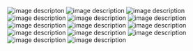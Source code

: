 ![image descripton](https://files.catbox.moe/63hwlb.png)
 ![image description](https://i.pinimg.com/736x/19/5f/b5/195fb561f01df041fcd118f226bbedd1.jpg)
 ![image description](https://images-wixmp-ed30a86b8c4ca887773594c2.wixmp.com/f/022ce4f1-0444-4b17-848c-1b1beefa3aa6/d77px6h-5670050f-1d1d-431d-826e-0f4d73c9f039.png?token=eyJ0eXAiOiJKV1QiLCJhbGciOiJIUzI1NiJ9.eyJzdWIiOiJ1cm46YXBwOjdlMGQxODg5ODIyNjQzNzNhNWYwZDQxNWVhMGQyNmUwIiwiaXNzIjoidXJuOmFwcDo3ZTBkMTg4OTgyMjY0MzczYTVmMGQ0MTVlYTBkMjZlMCIsIm9iaiI6W1t7InBhdGgiOiJcL2ZcLzAyMmNlNGYxLTA0NDQtNGIxNy04NDhjLTFiMWJlZWZhM2FhNlwvZDc3cHg2aC01NjcwMDUwZi0xZDFkLTQzMWQtODI2ZS0wZjRkNzNjOWYwMzkucG5nIn1dXSwiYXVkIjpbInVybjpzZXJ2aWNlOmZpbGUuZG93bmxvYWQiXX0.zBXKukDPF35ZuOq6up8169lhISOFeM8qsSQKtc6e1-Q)
 ![image description](https://images-wixmp-ed30a86b8c4ca887773594c2.wixmp.com/f/7c3556f3-fba5-4b16-a763-0f5de4089709/d7qzgv9-fba43a3c-38b0-42dc-acb7-4ff4d78ef9d6.gif?token=eyJ0eXAiOiJKV1QiLCJhbGciOiJIUzI1NiJ9.eyJzdWIiOiJ1cm46YXBwOjdlMGQxODg5ODIyNjQzNzNhNWYwZDQxNWVhMGQyNmUwIiwiaXNzIjoidXJuOmFwcDo3ZTBkMTg4OTgyMjY0MzczYTVmMGQ0MTVlYTBkMjZlMCIsIm9iaiI6W1t7InBhdGgiOiJcL2ZcLzdjMzU1NmYzLWZiYTUtNGIxNi1hNzYzLTBmNWRlNDA4OTcwOVwvZDdxemd2OS1mYmE0M2EzYy0zOGIwLTQyZGMtYWNiNy00ZmY0ZDc4ZWY5ZDYuZ2lmIn1dXSwiYXVkIjpbInVybjpzZXJ2aWNlOmZpbGUuZG93bmxvYWQiXX0._wxXl_T4FE9lhEa25mcMuPv2oQy-R4W0I8R7Z6FSdfY)
 ![image description](https://64.media.tumblr.com/2dded37852be7f280e09ffc27de7c326/b598b7fada21f160-b7/s250x250_c1/3dda7e04264314c29108394afde9bdbf9782fe5e.png)
 ![image description](https://images-wixmp-ed30a86b8c4ca887773594c2.wixmp.com/f/ffd0dd8b-4752-45ad-8acb-352c041d1e58/d363v6z-92c00500-79d9-41f6-bb3b-5be530aace97.gif?token=eyJ0eXAiOiJKV1QiLCJhbGciOiJIUzI1NiJ9.eyJzdWIiOiJ1cm46YXBwOjdlMGQxODg5ODIyNjQzNzNhNWYwZDQxNWVhMGQyNmUwIiwiaXNzIjoidXJuOmFwcDo3ZTBkMTg4OTgyMjY0MzczYTVmMGQ0MTVlYTBkMjZlMCIsIm9iaiI6W1t7InBhdGgiOiJcL2ZcL2ZmZDBkZDhiLTQ3NTItNDVhZC04YWNiLTM1MmMwNDFkMWU1OFwvZDM2M3Y2ei05MmMwMDUwMC03OWQ5LTQxZjYtYmIzYi01YmU1MzBhYWNlOTcuZ2lmIn1dXSwiYXVkIjpbInVybjpzZXJ2aWNlOmZpbGUuZG93bmxvYWQiXX0.UdKVmeb2rz5pW9bW0gCl4ZM-50oE1pfmyqIpp6SzucA)
 ![image description](https://images-wixmp-ed30a86b8c4ca887773594c2.wixmp.com/f/8145bfc7-78f0-4b2c-9fda-7a6107af2858/dhkrrx8-ab0d0c1f-da2e-483f-9daf-b0a1af50968b.png?token=eyJ0eXAiOiJKV1QiLCJhbGciOiJIUzI1NiJ9.eyJzdWIiOiJ1cm46YXBwOjdlMGQxODg5ODIyNjQzNzNhNWYwZDQxNWVhMGQyNmUwIiwiaXNzIjoidXJuOmFwcDo3ZTBkMTg4OTgyMjY0MzczYTVmMGQ0MTVlYTBkMjZlMCIsIm9iaiI6W1t7InBhdGgiOiJcL2ZcLzgxNDViZmM3LTc4ZjAtNGIyYy05ZmRhLTdhNjEwN2FmMjg1OFwvZGhrcnJ4OC1hYjBkMGMxZi1kYTJlLTQ4M2YtOWRhZi1iMGExYWY1MDk2OGIucG5nIn1dXSwiYXVkIjpbInVybjpzZXJ2aWNlOmZpbGUuZG93bmxvYWQiXX0.8uYlc43Zbffgoma2NGns05ZxwsobReB2p94jr8Dq-sI)
 ![image description](https://images-wixmp-ed30a86b8c4ca887773594c2.wixmp.com/f/950a3e67-64a1-47c4-bfd7-59894cb6473a/dbyrnbe-f496dd11-2a2a-4c1e-9382-0605b559de6a.png?token=eyJ0eXAiOiJKV1QiLCJhbGciOiJIUzI1NiJ9.eyJzdWIiOiJ1cm46YXBwOjdlMGQxODg5ODIyNjQzNzNhNWYwZDQxNWVhMGQyNmUwIiwiaXNzIjoidXJuOmFwcDo3ZTBkMTg4OTgyMjY0MzczYTVmMGQ0MTVlYTBkMjZlMCIsIm9iaiI6W1t7InBhdGgiOiJcL2ZcLzk1MGEzZTY3LTY0YTEtNDdjNC1iZmQ3LTU5ODk0Y2I2NDczYVwvZGJ5cm5iZS1mNDk2ZGQxMS0yYTJhLTRjMWUtOTM4Mi0wNjA1YjU1OWRlNmEucG5nIn1dXSwiYXVkIjpbInVybjpzZXJ2aWNlOmZpbGUuZG93bmxvYWQiXX0.2i3RtMbFElHrzK4SlJoL6Fmhz9WN0SVygcDFxqoRR9s)
 ![image description](https://images-wixmp-ed30a86b8c4ca887773594c2.wixmp.com/f/950a3e67-64a1-47c4-bfd7-59894cb6473a/dbyrn8f-51a3b550-d55e-445b-9737-731740104eb2.png?token=eyJ0eXAiOiJKV1QiLCJhbGciOiJIUzI1NiJ9.eyJzdWIiOiJ1cm46YXBwOjdlMGQxODg5ODIyNjQzNzNhNWYwZDQxNWVhMGQyNmUwIiwiaXNzIjoidXJuOmFwcDo3ZTBkMTg4OTgyMjY0MzczYTVmMGQ0MTVlYTBkMjZlMCIsIm9iaiI6W1t7InBhdGgiOiJcL2ZcLzk1MGEzZTY3LTY0YTEtNDdjNC1iZmQ3LTU5ODk0Y2I2NDczYVwvZGJ5cm44Zi01MWEzYjU1MC1kNTVlLTQ0NWItOTczNy03MzE3NDAxMDRlYjIucG5nIn1dXSwiYXVkIjpbInVybjpzZXJ2aWNlOmZpbGUuZG93bmxvYWQiXX0.Hy4rsooCAu4xXwtkNUa4aaRNiI5q74x5UgASqKTA0Hc)
 ![image description](https://images-wixmp-ed30a86b8c4ca887773594c2.wixmp.com/f/950a3e67-64a1-47c4-bfd7-59894cb6473a/dbyrn60-751aabb8-9116-453e-ac79-adbe0b996f74.png?token=eyJ0eXAiOiJKV1QiLCJhbGciOiJIUzI1NiJ9.eyJzdWIiOiJ1cm46YXBwOjdlMGQxODg5ODIyNjQzNzNhNWYwZDQxNWVhMGQyNmUwIiwiaXNzIjoidXJuOmFwcDo3ZTBkMTg4OTgyMjY0MzczYTVmMGQ0MTVlYTBkMjZlMCIsIm9iaiI6W1t7InBhdGgiOiJcL2ZcLzk1MGEzZTY3LTY0YTEtNDdjNC1iZmQ3LTU5ODk0Y2I2NDczYVwvZGJ5cm42MC03NTFhYWJiOC05MTE2LTQ1M2UtYWM3OS1hZGJlMGI5OTZmNzQucG5nIn1dXSwiYXVkIjpbInVybjpzZXJ2aWNlOmZpbGUuZG93bmxvYWQiXX0.QWYUfX1EMUrw6IsFINnXcF_dAu8OQo1SVl40918gRuk)
 ![image description](https://images-wixmp-ed30a86b8c4ca887773594c2.wixmp.com/f/ab49dcca-2c83-4ef7-9059-65061a8adc2d/dcbsnz7-a624f197-55ea-4071-9095-401e130aadfc.png?token=eyJ0eXAiOiJKV1QiLCJhbGciOiJIUzI1NiJ9.eyJzdWIiOiJ1cm46YXBwOjdlMGQxODg5ODIyNjQzNzNhNWYwZDQxNWVhMGQyNmUwIiwiaXNzIjoidXJuOmFwcDo3ZTBkMTg4OTgyMjY0MzczYTVmMGQ0MTVlYTBkMjZlMCIsIm9iaiI6W1t7InBhdGgiOiJcL2ZcL2FiNDlkY2NhLTJjODMtNGVmNy05MDU5LTY1MDYxYThhZGMyZFwvZGNic256Ny1hNjI0ZjE5Ny01NWVhLTQwNzEtOTA5NS00MDFlMTMwYWFkZmMucG5nIn1dXSwiYXVkIjpbInVybjpzZXJ2aWNlOmZpbGUuZG93bmxvYWQiXX0.P_Gr62NLIEFZE6c6ow9g3kh3GweN67042vEn9uw_0-A)
 ![image description](https://images-wixmp-ed30a86b8c4ca887773594c2.wixmp.com/f/5bbfeeca-31ac-459e-9df7-8affe7b059a0/d2amv2t-2583ccea-d5d0-423f-88d1-45570d1fc836.png/v1/fill/w_99,h_55,q_80,strp/stamp___vocaloid__gumi_by_emiliers_d2amv2t-fullview.jpg?token=eyJ0eXAiOiJKV1QiLCJhbGciOiJIUzI1NiJ9.eyJzdWIiOiJ1cm46YXBwOjdlMGQxODg5ODIyNjQzNzNhNWYwZDQxNWVhMGQyNmUwIiwiaXNzIjoidXJuOmFwcDo3ZTBkMTg4OTgyMjY0MzczYTVmMGQ0MTVlYTBkMjZlMCIsIm9iaiI6W1t7ImhlaWdodCI6Ijw9NTUiLCJwYXRoIjoiXC9mXC81YmJmZWVjYS0zMWFjLTQ1OWUtOWRmNy04YWZmZTdiMDU5YTBcL2QyYW12MnQtMjU4M2NjZWEtZDVkMC00MjNmLTg4ZDEtNDU1NzBkMWZjODM2LnBuZyIsIndpZHRoIjoiPD05OSJ9XV0sImF1ZCI6WyJ1cm46c2VydmljZTppbWFnZS5vcGVyYXRpb25zIl19.nkheIYdrxh-OYiDlkdwm3w4RN-HLzRSh2pD09XzaGUA)
 ![image description](https://files.catbox.moe/gx0mj3.gif)
 ![image description](https://files.catbox.moe/ywa68b.png)

